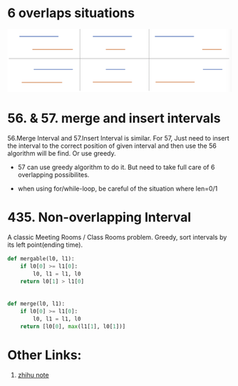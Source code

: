 # 6 overlaps situations 
![6-overlaps](6-overlaps.png)

# 56. & 57. merge and insert intervals
56.Merge Interval and 57.Insert Interval is similar. For 57, Just need to insert the interval to the correct position of given interval and then use the 56 algorithm will be find. Or use greedy.

* 57 can use greedy algorithm to do it. But need to take full care of 6 overlapping possibilites.

* when using for/while-loop, be careful of the situation where len=0/1

# 435. Non-overlapping Interval
A classic Meeting Rooms / Class Rooms problem. Greedy, sort intervals by its left point(ending time).


```python
def mergable(l0, l1):
    if l0[0] >= l1[0]:
        l0, l1 = l1, l0
    return l0[1] > l1[0]


def merge(l0, l1):
    if l0[0] >= l1[0]:
        l0, l1 = l1, l0
    return [l0[0], max(l1[1], l0[1])]
```

# Other Links:
1. [zhihu note][zhihu-note]

[zhihu-note]: https://zhuanlan.zhihu.com/p/114704401